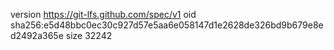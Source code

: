 version https://git-lfs.github.com/spec/v1
oid sha256:e5d48bbc0ec30c927d57e5aa6e058147d1e2628de326bd9b679e8ed2492a365e
size 32242
